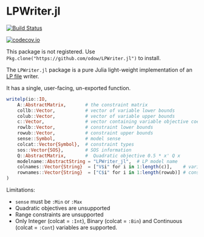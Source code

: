 # LPWriter.jl

[![Build Status](https://travis-ci.org/odow/LPWriter.jl.svg?branch=master)](https://travis-ci.org/odow/LPWriter.jl)

[![codecov.io](http://codecov.io/github/odow/LPWriter.jl/coverage.svg?branch=master)](http://codecov.io/github/odow/LPWriter.jl?branch=master)

This package is not registered. Use `Pkg.clone("https://github.com/odow/LPWriter.jl")` to install.

The `LPWriter.jl` package is a pure Julia light-weight implementation of an [LP
file](http://lpsolve.sourceforge.net/5.0/CPLEX-format.htm) writer.

It has a single, user-facing, un-exported function.

```julia
writelp(io::IO,
    A::AbstractMatrix,       # the constraint matrix
    collb::Vector,           # vector of variable lower bounds
    colub::Vector,           # vector of variable upper bounds
    c::Vector,               # vector containing variable objective coefficients
    rowlb::Vector,           # constraint lower bounds
    rowub::Vector,           # constraint upper bounds
    sense::Symbol,           # model sense
    colcat::Vector{Symbol},  # constraint types
    sos::Vector{SOS},        # SOS information
    Q::AbstractMatrix,       #  Quadratic objective 0.5 * x' Q x
    modelname::AbstractString = "LPWriter_jl",  # LP model name
    colnames::Vector{String}  = ["V$i" for i in 1:length(c)],    # variable names
    rownames::Vector{String}  = ["C$i" for i in 1:length(rowub)] # constraint names
)
```

Limitations:
 - `sense` must be `:Min` or `:Max`
 - Quadratic objectives are unsupported
 - Range constraints are unsupported
 - Only Integer (colcat = `:Int`), Binary (colcat = `:Bin`) and Continuous (colcat = `:Cont`)
    variables are supported.
